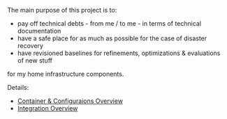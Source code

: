 The main purpose of this project is to:

* pay off technical debts - from me / to me - in terms of technical documentation 
* have a safe place for as much as possible for the case of disaster recovery
* have revisioned baselines for refinements, optimizations & evaluations of new stuff

for my home infrastructure components.

Details:

- [Container & Configuraions Overview](docs/container-configuration-overview.md)
- [Integration Overview](docs/integration-overview.md)
